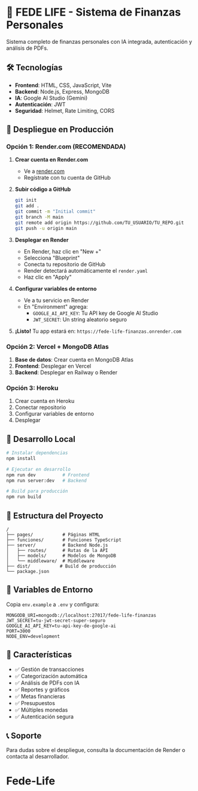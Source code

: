 # 🚀 FEDE LIFE - Sistema de Finanzas Personales

Sistema completo de finanzas personales con IA integrada, autenticación y análisis de PDFs.

## 🛠️ Tecnologías

- **Frontend**: HTML, CSS, JavaScript, Vite
- **Backend**: Node.js, Express, MongoDB
- **IA**: Google AI Studio (Gemini)
- **Autenticación**: JWT
- **Seguridad**: Helmet, Rate Limiting, CORS

## 🚀 Despliegue en Producción

### Opción 1: Render.com (RECOMENDADA)

1. **Crear cuenta en Render.com**
   - Ve a [render.com](https://render.com)
   - Regístrate con tu cuenta de GitHub

2. **Subir código a GitHub**
   ```bash
   git init
   git add .
   git commit -m "Initial commit"
   git branch -M main
   git remote add origin https://github.com/TU_USUARIO/TU_REPO.git
   git push -u origin main
   ```

3. **Desplegar en Render**
   - En Render, haz clic en "New +"
   - Selecciona "Blueprint"
   - Conecta tu repositorio de GitHub
   - Render detectará automáticamente el `render.yaml`
   - Haz clic en "Apply"

4. **Configurar variables de entorno**
   - Ve a tu servicio en Render
   - En "Environment" agrega:
     - `GOOGLE_AI_API_KEY`: Tu API key de Google AI Studio
     - `JWT_SECRET`: Un string aleatorio seguro

5. **¡Listo!** Tu app estará en: `https://fede-life-finanzas.onrender.com`

### Opción 2: Vercel + MongoDB Atlas

1. **Base de datos**: Crear cuenta en MongoDB Atlas
2. **Frontend**: Desplegar en Vercel
3. **Backend**: Desplegar en Railway o Render

### Opción 3: Heroku

1. Crear cuenta en Heroku
2. Conectar repositorio
3. Configurar variables de entorno
4. Desplegar

## 🔧 Desarrollo Local

```bash
# Instalar dependencias
npm install

# Ejecutar en desarrollo
npm run dev          # Frontend
npm run server:dev   # Backend

# Build para producción
npm run build
```

## 📁 Estructura del Proyecto

```
/
├── pages/           # Páginas HTML
├── funciones/       # Funciones TypeScript
├── server/          # Backend Node.js
│   ├── routes/      # Rutas de la API
│   ├── models/      # Modelos de MongoDB
│   └── middleware/  # Middleware
├── dist/           # Build de producción
└── package.json
```

## 🔐 Variables de Entorno

Copia `env.example` a `.env` y configura:

```env
MONGODB_URI=mongodb://localhost:27017/fede-life-finanzas
JWT_SECRET=tu-jwt-secret-super-seguro
GOOGLE_AI_API_KEY=tu-api-key-de-google-ai
PORT=3000
NODE_ENV=development
```

## 🎯 Características

- ✅ Gestión de transacciones
- ✅ Categorización automática
- ✅ Análisis de PDFs con IA
- ✅ Reportes y gráficos
- ✅ Metas financieras
- ✅ Presupuestos
- ✅ Múltiples monedas
- ✅ Autenticación segura

## 📞 Soporte

Para dudas sobre el despliegue, consulta la documentación de Render o contacta al desarrollador.
# Fede-Life
